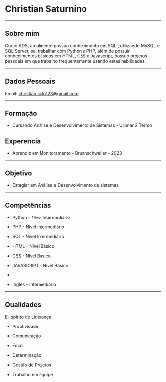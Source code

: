 # Christian Saturnino

---
## Sobre mim

Curso ADS, atualmente possuo conhecimento em SQL , utilizando MySQL
e SQL Server, sei trabalhar com Python e PHP, além de possuir
conhecimentos básicos em HTML, CSS e Javascript, possuo projetos
pessoais em que trabalho frequentemente usando estas habilidades.

---

## Dados Pessoais

Email: christian.satu123@gmail.com

---

## Formação

- Cursando Análise e Desenvolvimento de Sistemas - Unimar
2 Termo

## Experencia

- Aprendiz em Monitoramento - Brunnschweiler - 2023

---

## Objetivo

- Estagiar em Análise e Desenvolvimento de sistemas

---
## Competências

- Python - Nível Intermediário

- PHP - Nível Intermediário

- SQL - Nível Intermediário

- HTML - Nível Básico

- CSS - Nível Básico

- JAVASCRIPT - Nível Básico
- 
- Inglês - Intermediário

---

## Qualidades

E- spirito de Liderança

- Proatividade

- Comunicação

- Foco

- Determinação

- Gestão de Projetos

- Trabalho em equipe

